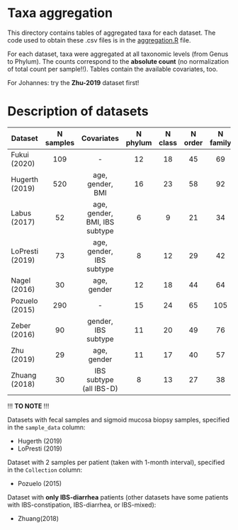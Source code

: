 # Taxa aggregation

This directory contains tables of aggregated taxa for each dataset. The code used to obtain these .csv files is in the [aggregation.R](aggregation.R) file.

For each dataset, taxa were aggregated at all taxonomic levels (from Genus to Phylum). The counts correspond to the **absolute count** (no normalization of total count per sample!!). Tables contain the available covariates, too.

For Johannes: try the **Zhu-2019** dataset first!


# Description of datasets

|     Dataset    | N samples |          Covariates          | N phylum | N class | N order | N family | N genus |
| -------------- | :-------: | :--------------------------: | :------: | :-----: | :-----: | :------: | :-----: |
|  Fukui (2020)  |    109    |             -                |    12    |   18    |   45    |    69    |   207   |
| Hugerth (2019) |    520    |age, gender, BMI              |    16    |   23    |   58    |    92    |   252   |
|  Labus (2017)  |     52    |age, gender, BMI, IBS subtype |     6    |    9    |   21    |    34    |    91   |
|LoPresti (2019) |     73    |age, gender, IBS subtype      |     8    |   12    |   29    |    42    |    97   |
|  Nagel (2016)  |     30    |age, gender                   |    12    |   18    |   44    |    64    |   161   |
| Pozuelo (2015) |    290    |             -                |    15    |   24    |   65    |   105    |   312   |
|  Zeber (2016)  |     90    |gender, IBS subtype           |    11    |   20    |   49    |    76    |   215   |
|   Zhu (2019)   |     29    |age, gender                   |    11    |   17    |   40    |    57    |   141   |
| Zhuang (2018)  |     30    |IBS subtype (all IBS-D)       |     8    |   13    |   27    |    38    |    98   |


!!! **TO NOTE** !!!

Datasets with fecal samples and sigmoid mucosa biopsy samples, specified in the `sample_data` column:
- Hugerth (2019)
- LoPresti (2019)

Dataset with 2 samples per patient (taken with 1-month interval), specified in the `Collection` column:
- Pozuelo (2015)

Dataset with **only IBS-diarrhea** patients (other datasets have some patients with IBS-constipation, IBS-diarrhea, or IBS-mixed):
- Zhuang(2018)